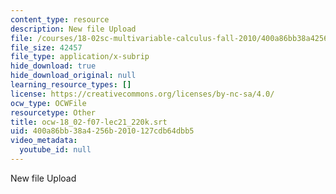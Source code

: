 ```yaml
---
content_type: resource
description: New file Upload
file: /courses/18-02sc-multivariable-calculus-fall-2010/400a86bb38a4256b2010127cdb64dbb5_ocw-18_02-f07-lec21_220k.srt
file_size: 42457
file_type: application/x-subrip
hide_download: true
hide_download_original: null
learning_resource_types: []
license: https://creativecommons.org/licenses/by-nc-sa/4.0/
ocw_type: OCWFile
resourcetype: Other
title: ocw-18_02-f07-lec21_220k.srt
uid: 400a86bb-38a4-256b-2010-127cdb64dbb5
video_metadata:
  youtube_id: null
---
```

New file Upload